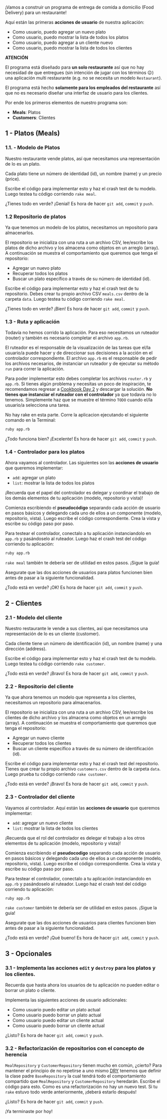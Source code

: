 ¡Vamos a construir un programa de entrega de comida a domicilio (Food Delivery) para un restaurante!

Aquí están las primeras **acciones de usuario** de nuestra aplicación:

- Como usuario, puedo agregar un nuevo plato
- Como usuario, puedo mostrar la lista de todos los platos
- Como usuario, puedo agregar a un cliente nuevo
- Como usuario, puedo mostrar la lista de todos los clientes

**ATENCIÓN**

El programa está diseñado para **un solo restaurante** así que no hay necesidad de que entregues (sin intención de jugar con los términos 😉) una aplicación multi restaurante (e.g. no se necesita un modelo `Restaurant`).

El programa está hecho **solamente para los empleados del restaurante** así que no es necesario diseñar una interfaz de usuario para los clientes.

Por ende los primeros elementos de nuestro programa son:
- **Meals**: Platos
- **Customers**: Clientes

## 1 - Platos (Meals)

### 1.1. - Modelo de Platos

Nuestro restaurante vende platos, así que necesitamos una representación de lo es un plato.

Cada plato tiene un número de identidad (id), un nombre (name) y un precio (price).

Escribe el código para implementar esto y haz el crash test de tu modelo. Luego testea tu código corriendo `rake meal`.

¿Tienes todo en verde? ¡Genial! Es hora de hacer `git add`, `commit` y `push`.

### 1.2 Repositorio de platos

Ya que tenemos un modelo de los platos, necesitamos un repositorio para almacenarlos.

El repositorio se inicializa con una ruta a un archivo CSV, lee/escribe los platos de dicho archivo y los almacena como objetos en un arreglo (array). A continuación se muestra el comportamiento que queremos que tenga el repositorio:
- Agregar un nuevo plato
- Recuperar todos los platos
- Buscar un plato específico a través de su número de identidad (id).

Escribe el código para implementar esto y haz el crash test de tu repositorio. Debes crear tu propio archivo CSV `meals.csv` dentro de la carpeta `data`. Luego testea tu código corriendo `rake meal`.

¿Tienes todo en verde? ¡Bien! Es hora de hacer `git add`, `commit` y `push`.

### 1.3 - Ruta y aplicación

 Todavía no hemos corrido la aplicación. Para eso necesitamos un ruteador (router) y también es necesario completar el archivo `app.rb`.

El ruteador es el responsable de la visualización de las tareas que el/la usuario/a puede hacer y de direccionar sus decisiones a la acción en el controlador correspondiente. El archivo `app.rb` es el responsable de pedir los archivos necesarios, de instanciar un ruteador y de ejecutar su método `run` para correr la aplicación.

Para poder implementar esto debes completar los archivos `router.rb` y `app.rb`. Si tienes algún problema y necesitas un poco de inspiración, te recomendamos regresar a [Cookbook Day 2](https://kitt.lewagon.com/camps/<user.batch_slug>/challenges?path=02-OOP%2F04-Cookbook-Day-Two%2F01-Cookbook-Advanced) y descargar la solución. **No tienes que instanciar el ruteador con el controlador** ya que todavía no lo tenemos. Simplemente haz que se muestre el término `TODO` cuando el/la usuario/a selecciona una tarea.

No hay rake en esta parte. Corre la aplicacion ejecutando el siguiente comando en la Terminal:

```bash
ruby app.rb
```

¿Todo funciona bien? ¡Excelente! Es hora de hacer `git add`, `commit` y `push`.

### 1.4 - Controlador para los platos

Ahora vayamos al controlador. Las siguientes son las **acciones de usuario** que queremos implementar:
- `add`: agregar un plato
- `list`: mostrar la lista de todos los platos

¡Recuerda que el papel del controlador es delegar y coordinar el trabajo de los demás elementos de tu aplicación (modelo, repositorio y vista)!

Comienza escribiendo el **pseudocódigo** separando cada acción de usuario en pasos básicos y delegando cada uno de ellos a un componente (modelo, repositorio, vista). Luego escribe el código correspondiente. Crea la vista y escribe su código paso por paso.

Para testear el controlador, conectalo a tu aplicación instanciandolo en `app.rb` y pasándoselo al ruteador. Luego haz el crash test del código corriendo tu aplicación:

```bash
ruby app.rb
```

`rake meal` también te debería ser de utilidad en estos pasos. ¡Sigue la guía!

Asegurate que las dos acciones de usuarios para platos funcionen bien antes de pasar a la siguiente funcionalidad.

¿Todo está en verde? ¡OK! Es hora de hacer `git add`, `commit` y `push`.

## 2 - Clientes

### 2.1 - Modelo del cliente

Nuestro restaurante le vende a sus clientes,  así que necesitamos una representación de lo es un cliente (customer).

Cada cliente tiene un número de identificación (id), un nombre (name) y una dirección (address).

Escribe el código para implementar esto y haz el crash test de tu modelo. Luego testea tu código corriendo `rake customer`.

¿Todo está en verde? ¡Bravo! Es hora de hacer `git add`, `commit` y `push`.

### 2.2 - Repositorio del cliente

Ya que ahora tenemos un modelo que representa a los clientes, necesitamos un repositorio para almacenarlos.

El repositorio se inicializa con una ruta a un archivo CSV, lee/escribe los clientes de dicho archivo y los almacena como objetos en un arreglo (array). A continuación se muestra el comportamiento que queremos que tenga el repositorio:
- Agregar un nuevo cliente
- Recuperar todos los clientes
- Buscar un cliente específico a través de su número de identificación (id).

Escribe el código para implementar esto y haz el crash test del repositorio. Tienes que crear tu propio archivo `customers.csv`  dentro de la carpeta `data`. Luego prueba tu código corriendo `rake customer`.

¿Todo está en verde? ¡Bravo! Es hora de hacer `git add`, `commit` y `push`.

### 2.3 - Controlador del cliente

Vayamos al controlador. Aquí están las **acciones de usuario** que queremos implementar:
- `add`: agregar un nuevo cliente
- `list`: mostrar la lista de todos los clientes

¡Recuerda que el rol del controlador es delegar el trabajo a los otros elementos de tu aplicación (modelo, repositorio y vista)!

Comienza escribiendo el **pseudocodigo** separando cada acción de usuario en pasos básicos y delegando cada uno de ellos a un componente (modelo, repositorio, vista). Luego escribe el código correspondiente. Crea la vista y escribe su código paso por paso.

Para testear el controlador, conectalo a tu aplicación instanciandolo en `app.rb` y pasándoselo al ruteador. Luego haz el crash test del código corriendo tu aplicación:

```bash
ruby app.rb
```

`rake customer` también te debería ser de utilidad en estos pasos. ¡Sigue la guia!

Asegurate que las dos acciones de usuarios para clientes funcionen bien antes de pasar a la siguiente funcionalidad.

¿Todo está en verde? ¡Qué bueno! Es hora de hacer `git add`, `commit` y `push`.

## 3 - Opcionales

### 3.1 - Implementa las acciones `edit` y `destroy` para los platos y los clientes.

Recuerda que hasta ahora los usuarios de tu aplicación no pueden editar o borrar un plato o cliente.

Implementa las siguientes acciones de usuario adicionales:
- Como usuario puedo editar un plato actual
- Como usuario puedo borrar un plato actual
- Como usuario puedo editar un cliente actual
- Como usuario puedo borrar un cliente actual

¿Listo? Es hora de hacer `git add`, `commit` y `push`.

### 3.2 - Refactorización de repositorios con el concepto de  herencia

`MealRepository` y `CustomerRepository` tienen mucho en común, ¿cierto? Para mantener el principio de no repetirse a uno mismo [DRY](https://en.wikipedia.org/wiki/Don%27t_repeat_yourself) tenemos que definir la clase padre `BaseRepository` la cual tendrá todo el comportamiento compartido que `MealRepository` y `CustomerRepository` heredarán.
Escribe el código para esto. Como es una refactorización no hay un nuevo test. Si tu `rake` estuvo todo verde anteriormente, ¡deberá estarlo después!

¿Listo? Es hora de hacer `git add`, `commit` y `push`.

¡Ya terminaste por hoy!
